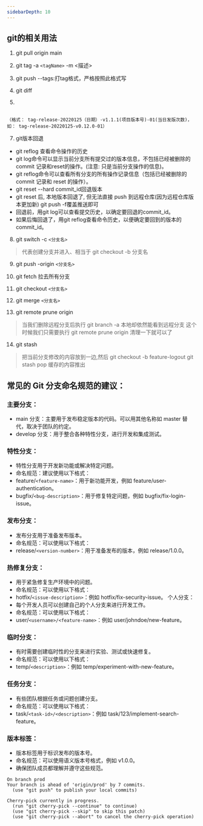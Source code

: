 ```yaml
---
sidebarDepth: 10
---
```


## git的相关用法


1. git pull origin main

2. git tag -a `<tagName>` -m <描述>

3. git push --tags:打tag格式，严格按照此格式写

4. git diff 
5. 
```text

（格式： tag-release-20220125（日期）-v1.1.1(项目版本号)-01(当日发版次数)， 如： tag-release-20220125-v0.12.0-01）

```

7. git版本回退
- git reflog 查看命令操作的历史
- git log命令可以显示当前分支所有提交过的版本信息，不包括已经被删除的 commit 记录和reset的操作。(注意: 只是当前分支操作的信息)。
- git reflog命令可以查看所有分支的所有操作记录信息（包括已经被删除的 commit 记录和 reset 的操作）。
- git reset --hard commit_id回退版本
- git reset 后, 本地版本回退了, 但无法直接 push 到远程仓库(因为远程仓库版本更加新) git push -f覆盖推送即可
- 回退前，用git log可以查看提交历史，以确定要回退的commit_id。
- 如果后悔回退了，用git reflog查看命令历史，以便确定要回到的版本的commit_id。
8. git switch -c `<分支名>`
> 代表创建分支并进入、相当于 git checkout -b 分支名
9. git push -origin `<分支名>`
10. git fetch 拉去所有分支 
11. git checkout `<分支名>`
12. git merge  `<分支名>`

13. git remote prune origin
> 当我们删除远程分支后执行 git branch -a 本地却依然能看到远程分支 这个时候我们只需要执行 git remote prune origin 清理一下就可以了

14. git stash 
> 把当前分支修改的内容放到一边,然后 git checkout -b feature-logout
> git stash pop 缓存的内容推出 

## 常见的 Git 分支命名规范的建议：

### 主要分支：
- main 分支：主要用于发布稳定版本的代码。可以用其他名称如 master 替代，取决于团队的约定。
- develop 分支：用于整合各种特性分支，进行开发和集成测试。
### 特性分支：
- 特性分支用于开发新功能或解决特定问题。
- 命名规范：建议使用以下格式：
- feature/`<feature-name>`：用于新功能开发，例如 feature/user-authentication。
- bugfix/`<bug-description>`：用于修复特定问题，例如 bugfix/fix-login-issue。
### 发布分支：
- 发布分支用于准备发布版本。
- 命名规范：可以使用以下格式：
- release/`<version-number>`：用于准备发布的版本，例如 release/1.0.0。
### 热修复分支：
- 用于紧急修复生产环境中的问题。
- 命名规范：可以使用以下格式：
- hotfix/`<issue-description>`：例如 hotfix/fix-security-issue。
个人分支：
- 每个开发人员可以创建自己的个人分支来进行开发工作。
- 命名规范：可以使用以下格式：
- user/`<username>/<feature-name>`：例如 user/johndoe/new-feature。
### 临时分支：
- 有时需要创建临时性的分支来进行实验、测试或快速修复。
- 命名规范：可以使用以下格式：
- temp/`<description>`：例如 temp/experiment-with-new-feature。
### 任务分支：
- 有些团队根据任务或问题创建分支。
- 命名规范：可以使用以下格式：
- task/`<task-id>/<description>`：例如 task/123/implement-search-feature。
### 版本标签：
- 版本标签用于标识发布的版本号。
- 命名规范：可以使用语义版本号格式，例如 v1.0.0。
- 确保团队成员都理解并遵守这些规范。


```text
On branch prod
Your branch is ahead of 'origin/prod' by 7 commits.
  (use "git push" to publish your local commits)

Cherry-pick currently in progress.
  (run "git cherry-pick --continue" to continue)
  (use "git cherry-pick --skip" to skip this patch)
  (use "git cherry-pick --abort" to cancel the cherry-pick operation)
```